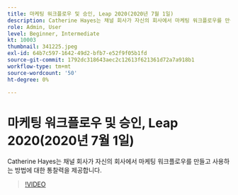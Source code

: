 ```yaml
---
title: 마케팅 워크플로우 및 승인, Leap 2020(2020년 7월 1일)
description: Catherine Hayes는 채널 회사가 자신의 회사에서 마케팅 워크플로우를 만들고 사용하는 방법에 대한 통찰력을 제공합니다.
role: Admin, User
level: Beginner, Intermediate
kt: 10003
thumbnail: 341225.jpeg
exl-id: 64b7c597-1642-49d2-bfb7-e52f9f05b1fd
source-git-commit: 1792dc318643aec2c12613f621361d72a7a918b1
workflow-type: tm+mt
source-wordcount: '50'
ht-degree: 0%

---
```


# 마케팅 워크플로우 및 승인, Leap 2020(2020년 7월 1일)

Catherine Hayes는 채널 회사가 자신의 회사에서 마케팅 워크플로우를 만들고 사용하는 방법에 대한 통찰력을 제공합니다.

>[!VIDEO](https://video.tv.adobe.com/v/341225/?quality=12&learn=on)
